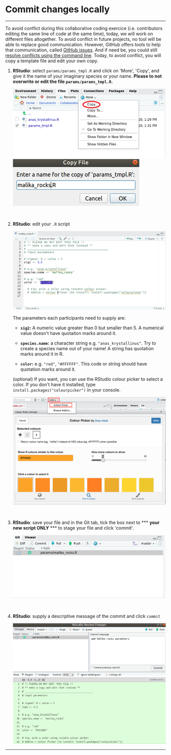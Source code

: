 # Commit changes locally

***
To avoid conflict during this collaborative coding exercice (i.e. contributors editing the same line of code at the same time), today, we will work on different files altogether. To avoid conflict in future projects, no tool will be able to replace good communication. However, GitHub offers tools to help that communication, called [GitHub issues](https://guides.github.com/features/issues/). And if need be, you could still [resolve conflicts using the command line](https://docs.github.com/en/free-pro-team@latest/github/collaborating-with-issues-and-pull-requests/resolving-a-merge-conflict-using-the-command-line). Today, to avoid conflict, you will copy a template file and edit your own copy.

1. **RStudio**: select `params/params_tmpl.R` and click  on 'More', 'Copy', and give it the name of your imaginary species or your name. **Please to not overwrite or edit the file `params/params_tmpl.R`.**

    ![](./assets/copy-params_tmpl.png)
    ![](./assets/rename-copy.png)

<br />


2. **RStudio**: edit your `.R` script

    ![](./assets/edit-file.png)

    The parameters each participants need to supply are:

    - **`sig2`:** A numeric value greater than 0 but smaller than 5. A numerical value doesn't have quotaiton marks around it. 

    - **`species.name`:** a character string e.g. `"anas_krystallinus"`. Try to create a species name out of your name! A string has quotation marks around it in R. 

    - **`color`:** e.g. `"red"`, `"#FFFFFF"`. This code or string should have quotation marks around it. 

    (optional) If you want, you can use the RStudio colour picker to select a color. If you don't have it installed, type `install.packages("colourpicker")` in your console. 

    <img src="assets/colour_picker.png" width="500px" />

<br />


3. **RStudio**: save your file and in the Git tab, tick the box next to *** **your new script ONLY** *** to stage your file and click 'commit'.

    ![](./assets/stage.png)

<br />


4. **RStudio**: supply a descriptive message of the commit and click `commit`

    ![](./assets/commit.png)


***

